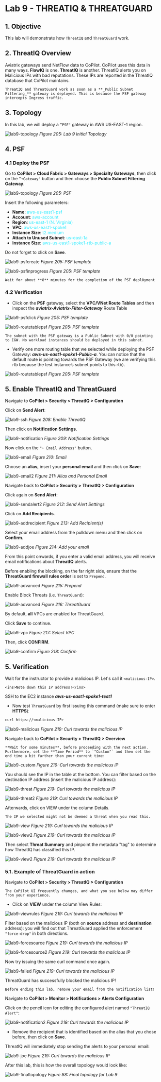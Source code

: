 # Lab 9 - THREATIQ & THREATGUARD

## 1. Objective

This lab will demonstrate how `ThreatIQ` and `ThreatGuard` work.
 
## 2. ThreatIQ Overview

Aviatrix gateways send NetFlow data to CoPilot. CoPilot uses this data in many ways. **FlowIQ** is one. **ThreatIQ** is another. ThreatIQ alerts you on Malicious IPs with bad reputations. These IPs are reported in the ThreatIQ database that CoPilot maintains.

```{important}
ThreatIQ and ThreatGuard work as soon as a **_Public Subnet Filtering_** gateway is deployed. This is because the PSF gateway intercepts Ingress traffic.
```

## 3. Topology

In this lab, we will deploy a `“PSF"` gateway in AWS US-EAST-1 region.

![lab9-topology](images/lab9-initialtopology.png)
_Figure 205: Lab 9 Initial Topology_

## 4. PSF
### 4.1 Deploy the PSF

Go to **CoPilot > Cloud Fabric > Gateways > Specialty Gateways**, then click on the `“+Gateway"` button and then choose the **Public Subnet Filtering Gateway**.

![lab9-topology](images/lab9-psf.png)
_Figure 205: PSF_

Insert the following parameters:
- **Name**: <span style='color:#33ECFF'>aws-us-east1-psf</span>
- **Account**: <span style='color:#33ECFF'>aws-account</span>
- **Region**: <span style='color:#33ECFF'>us-east-1 (N. Virginia)</span>
- **VPC**: <span style='color:#33ECFF'>aws-us-east1-spoke1</span>
- **Instance Size**: <span style='color:#33ECFF'>t2.medium</span>
- **Attach to Unused Subnet**: <span style='color:#33ECFF'>us-east-1a</span>
- **Instance Size**: <span style='color:#33ECFF'>aws-us-east1-spoke1-rtb-public-a</span>

Do not forget to click on **Save**.

![lab9-psfcreate](images/lab9-psfcreate.png)
_Figure 205: PSF template_

![lab9-psfinprogress](images/lab9-psfinprogress.png)
_Figure 205: PSF template_

```{warning}
Wait for about **8** minutes for the completion of the PSF depl0yment
```

### 4.2 Verification

- Click on the **PSF** gateway, select the **VPC/VNet Route Tables** and then inspect the **_aviatrix-Aviatrix-Filter-Gateway_** Route Table

![lab9-psfclick](images/lab9-psfclick.png)
_Figure 205: PSF template_

![lab9-routetablepsf](images/lab9-routetablepsf.png)
_Figure 205: PSF template_

```{note}
The subnet with the PSF gateway is a Public Subnet with 0/0 pointing to IGW. No workload instances should be deployed in this subnet.
```

- Verify one more routing table that we selected while deploying the PSF Gateway: **_aws-us-east1-spoke1-Public-a_**. You can notice that the default route is pointing towards the PSF Gateway (we are verifying this rtb because the test instance’s subnet points to this rtb).

![lab9-routetablepsf](images/lab9-routetablepsf2.png)
_Figure 205: PSF template_

## 5. Enable ThreatIQ and ThreatGuard

Navigate to **CoPilot > Security > ThreatIQ > Configuration**

Click on **Send Alert**:

![lab9-ssh](images/lab9-sendalert.png)
_Figure 208: Enable ThreatIQ_

Then click on **Notification Settings**.

![lab9-notification](images/lab9-notification.png)
_Figure 209: Notification Settings_

Now click on the `"+ Email Address"` button.

![lab9-email](images/lab9-email.png)
_Figure 210: Email_

Choose an **alias**, insert your **personal email** and then click on **Save**:

![lab9-email2](images/lab9-email2.png)
_Figure 211: Alias and Personal Email_

Navigate back to **CoPilot > Security > ThreatIQ > Configuration**

Click again on **Send Alert**:

![lab9-sendalert2](images/lab9-sendalert2.png)
_Figure 212: Send Alert Settings_

Click on **Add Recipients**.

![lab9-addrecipient](images/lab9-addrecipient.png)
_Figure 213: Add Recipient(s)_

Select your email address from the pulldown menu and then click on **Confirm**.

![lab9-addjoe](images/lab9-addjoe.png)
_Figure 214: Add your email_

From this point onwards, if you enter a valid email address, you will receive email notifications about **ThreatIQ** alerts.

Before enabling the blocking, on the far right side, ensure that the **ThreatGuard firewall rules order** is set to `Prepend`.

![lab9-advanced](images/lab9-advanced.png)
_Figure 215: Prepend_

Enable Block Threats (i.e. `ThreatGuard`):

![lab9-advanced](images/lab9-threatguard.png)
_Figure 216: ThreatGuard_

By default, **all** VPCs are enabled for ThreatGuard. 

Click **Save** to continue.

![lab9-vpc](images/lab9-vpc.png)
_Figure 217: Select VPC_

Then, click **CONFIRM**.

![lab9-confirm](images/lab9-confirm.png)
_Figure 218: Confirm_

## 5. Verification

Wait for the instructor to provide a malicious IP. Let's call it `<malicious-IP>`. 

```{important}
<ins>Note down this IP address!</ins>
```

SSH to the EC2 instance **_aws-us-east1-spoke1-test1_**

- Now test `ThreatGuard` by first issuing this command (make sure to enter **HTTPS**):

```bash
curl https://<malicious-IP>
```

![lab9-malicious](images/lab9-instancetest.png)
_Figure 219: Curl towards the malicious IP_

Navigate back to **CoPilot > Security > ThreatIQ > Overview**

```{note}
**Wait for some minutes**, before proceeding with the next action. Furthermore, set the **Time Period** to `"Custom"` and then set the end time a bit farther than your current time:
```

![lab9-custom](images/lab9-custom.png)
_Figure 219: Curl towards the malicious IP_

You should see the IP in the table at the bottom. You can filter based on the destination IP address (insert the malicious IP address):

![lab9-threat](images/lab9-threat.png)
_Figure 219: Curl towards the malicious IP_

![lab9-threat2](images/lab9-threat2.png)
_Figure 219: Curl towards the malicious IP_

Afterwards, click on VIEW under the column Details.

```{note}
The IP we selected might not be deemed a threat when you read this.
```

![lab9-view](images/lab9-view.png)
_Figure 219: Curl towards the malicious IP_

![lab9-view2](images/lab9-view2.png)
_Figure 219: Curl towards the malicious IP_

Then select **Threat Summary** and pinpoint the metadata "tag" to determine how ThreatIQ has classified this IP.

![lab9-view2](images/lab9-tor.png)
_Figure 219: Curl towards the malicious IP_

### 5.1. Example of ThreatGuard in action

Navigate to  **CoPilot > Security > ThreatIQ > Configuration**

```{note}
The CoPilot UI frequently changes, and what you see below may differ from your experience. 
```

- Click on **VIEW** under the column View Rules:

![lab9-viewrules](images/lab9-viewrules.png)
_Figure 219: Curl towards the malicious IP_

Filter based on the malicious IP (both on **source** address and **destination** address): you will find out that ThreatGuard applied the enforcement `"force-drop"` in both directions.

![lab9-forcesource](images/lab9-force.png)
_Figure 219: Curl towards the malicious IP_

![lab9-forcesource2](images/lab9-force2.png)
_Figure 219: Curl towards the malicious IP_

Now try issuing the same curl command once again.

![lab9-failed](images/lab9-failed.png)
_Figure 219: Curl towards the malicious IP_

ThreatGuard has successfully blocked the malicious IP!

```{warning}
Before ending this lab, remove your email from the notification list!
```

Navigate to **CoPilot > Monitor > Notifications > Alerts Configuration**

Click on the pencil icon for editing the configured alert named `"ThreatIQ Alert"`:

![lab9-notification2](images/lab9-notification2.png)
_Figure 219: Curl towards the malicious IP_

- Remove the recipient that is identified based on the alias that you chose before, then click on **Save**.

ThreatIQ will immediately stop sending the alerts to your personal email:

![lab9-joe](images/lab9-joe.png)
_Figure 219: Curl towards the malicious IP_

After this lab, this is how the overall topology would look like:

![lab9-finaltopology](images/lab9-final.png)
_Figure 88:  Final topology for Lab 9_
